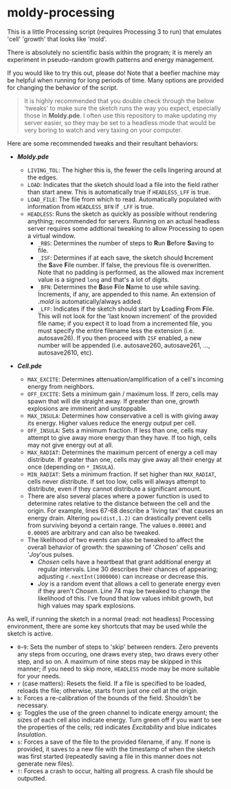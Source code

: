 # moldy-processing

This is a little Processing script (requires Processing 3 to run) that emulates 'cell' 'growth' that looks like 'mold'.

There is absolutely no scientific basis within the program; it is merely an experiment in pseudo-random growth patterns and energy management.

If you would like to try this out, please do! Note that a beefier machine may be helpful when running for long periods of time. Many options are provided for changing the behavior of the script.

>It is highly recommended that you double check through the below 'tweaks' to make sure the sketch runs the way you expect, especially those in **Moldy.pde**. I often use this repository to make updating my server easier, so they may be set to a headless mode that would be very boring to watch and very taxing on your computer.

Here are some recommended tweaks and their resultant behaviors:

- ***Moldy.pde***
	- `LIVING_TOL`: The higher this is, the fewer the cells lingering around at the edges.
	- `LOAD`: Indicates that the sketch should load a file into the field rather than start anew. This is automatically true if `HEADLESS_LFF` is true.
	- `LOAD_FILE`: The file from which to read. Automatically populated with information from `HEADLESS_BFN` if `_LFF` is true.
	- `HEADLESS`: Runs the sketch as quickly as possible without rendering anything; recommended for servers. Running on an actual headless server requires some addtional tweaking to allow Processing to open a virtual window.
		- `_RBS`: Determines the number of steps to **R**un **B**efore **S**aving to file.
		- `_ISF`: Determines if at each save, the sketch should **I**ncrement the **S**ave **F**ile number. If false, the previous file is overwritten. Note that no padding is performed, as the allowed max increment value is a signed `long` and that's a lot of digits.
		- `_BFN`: Determines the **B**ase **F**ile **N**ame to use while saving. Increments, if any, are appended to this name. An extension of *.mold* is automatically/always added.
		- `_LFF`: Indicates if the sketch should start by **L**oading **F**rom **F**ile. This will not look for the 'last known increment' of the provided file name; if you expect it to load from a incremented file, you must specify the entire filename less the extension (i.e. autosave26). If you then proceed with `ISF` enabled, a new number will be appended (i.e. autosave260, autosave261, ..., autosave2610, etc).

- ***Cell.pde***
	- `MAX_EXCITE`: Determines attenuation/amplification of a cell's incoming energy from neighbors.
	- `OFF_EXCITE`: Sets a minimum gain / maximum loss. If zero, cells may spawn that will die straight away. If greater than one, growth explosions are imminent and unstoppable.
	- `MAX_INSULA`: Determines how conservative a cell is with giving away its energy. Higher values reduce the energy output per cell.
	- `OFF_INSULA`: Sets a minimum fraction. If less than one, cells may attempt to give away more energy than they have. If too high, cells may not give energy out at all.
	- `MAX_RADIAT`: Determines the maximum percent of energy a cell may distribute. If greater than one, cells may give away all their energy at once (depending on `*_INSULA`).
	- `MIN_RADIAT`: Sets a minimum fraction. If set higher than `MAX_RADIAT`, cells never distribute. If set too low, cells will always attempt to distribute, even if they cannot distribute a significant amount.
	- There are also several places where a power function is used to determine rates relative to the distance between the cell and the origin. For example, lines 67-68 describe a 'living tax' that causes an energy drain. Altering `pow(dist,1.2)` can drastically prevent cells from surviving beyond a certain range. The values `0.00001` and `0.00005` are arbitrary and can also be tweaked.
	- The likelihood of two events can also be tweaked to affect the overall behavior of growth: the spawning of '*Chosen*' cells and '*Joy*'ous pulses. 
		- *Chosen* cells have a heartbeat that grant additional energy at regular intervals. Line 30 describes their chances of appearing; adjusting `r.nextInt(1000000)` can increase or decrease this. 
		- *Joy* is a random event that allows a cell to generate energy even if they aren't *Chosen*. Line 74 may be tweaked to change the likelihood of this. I've found that low values inhibit growth, but high values may spark explosions.
		
As well, if running the sketch in a normal (read: not headless) Processing environment, there are some key shortcuts that may be used while the sketch is active.

- `0~9`: Sets the number of steps to 'skip' between renders. Zero prevents any steps from occuring, one draws every step, two draws every other step, and so on. A maximum of nine steps may be skipped in this manner; if you need to skip more, `HEADLESS` mode may be more suitable for your needs.
- `r` (case matters): Resets the field. If a file is specified to be loaded, reloads the file; otherwise, starts from just one cell at the origin.
- `b`: Forces a re-calibration of the bounds of the field. Shouldn't be necessary.
- `g`: Toggles the use of the green channel to indicate energy amount; the sizes of each cell also indicate energy. Turn green off if you want to see the properties of the cells; red indicates *Excitability* and blue indicates *Insulation*.
- `s`: Forces a save of the file to the provided filename, if any. If none is provided, it saves to a new file with the timestamp of when the sketch was first started (repeatedly saving a file in this manner does not generate new files).
- `!`: Forces a crash to occur, halting all progress. A crash file should be outputted.